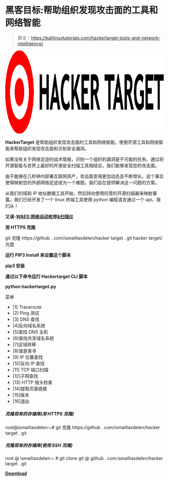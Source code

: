 # 黑客目标:帮助组织发现攻击面的工具和网络智能

> 原文：<https://kalilinuxtutorials.com/hackertarget-tools-and-network-intelligence/>

[![HackerTarget : Tools And Network Intelligence To Help Organisations With Attack Surface Discovery](img//b8b218d12bd238d50a55fa7f4a309d0d.png "HackerTarget : Tools And Network Intelligence To Help Organisations With Attack Surface Discovery")](https://1.bp.blogspot.com/-Eut216BIyrs/XVJq9vGU_CI/AAAAAAAAB6M/55bKrV8pydkMK9NOzn9ml8yrqI_TgbGmACLcBGAs/s1600/hackertarget%25281%2529.png)

**HackerTarget** 是帮助组织发现攻击面的工具和网络智能。使用开源工具和网络智能来帮助组织发现攻击面和识别安全漏洞。

如果没有关于网络足迹的战术情报，识别一个组织的漏洞是不可能的任务。通过将开源智能与世界上最好的开源安全扫描工具相结合，我们能够发现您的攻击面。

由于能够在几秒钟内部署互联网资产，攻击面变得更加动态且不断增长。这个事实使得映射您的外部网络足迹成为一个难题。我们旨在提供解决这一问题的方案。

从我们的域和 IP 地址数据工具开始，然后转向使用托管的开源扫描器来映射暴露。我们已经开发了一个 linux 终端工具使用 python 编程语言通过一个 api，我们从！

**又读-[WAES:网络自动枚举&扫描仪](https://kalilinuxtutorials.com/waes-web-auto-enum-scanner/)**

**用 HTTPS 克隆**

git 克隆 https://github . com/ismailtasdelen/hacker target . git
hacker target/光盘

**运行 PIP3 Install 来设置这个脚本**

**pip3 安装**

**通过以下命令运行 Hackertarget CLI 脚本**

**python hackertarget.py**

菜单

*   [1] Traceroute
*   [2] Ping 测试
*   [3] DNS 查找
*   [4]反向域名系统
*   [5]查找 DNS 主机
*   [6]查找共享域名系统
*   [7]区域转移
*   [8]谁是查寻
*   [9] IP 位置查找
*   [10]反向 IP 查找
*   [11] TCP 端口扫描
*   [12]子网查找
*   [13] HTTP 报头检查
*   [14]提取页面链接
*   [15]版本
*   [16]退出

##### 克隆现有的存储库(用 HTTPS 克隆)

root@ismailtasdelen:~# git 克隆 https://github . com/ismailtasdelen/hacker target . git

##### 克隆现有的存储库(使用 SSH 克隆)

root @ ismailtasdelen:~ # git clone git @ github . com:ismailtasdelen/hacker target . git

[**Download**](https://github.com/ismailtasdelen/hackertarget)